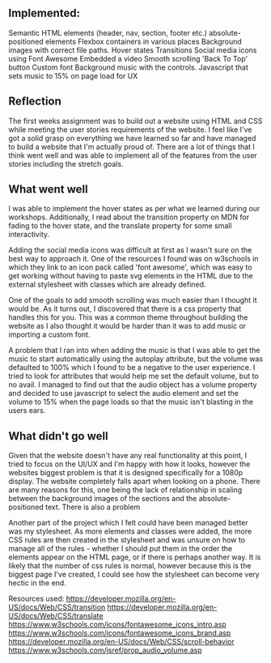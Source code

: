 ## Implemented:

Semantic HTML elements (header, nav, section, footer etc.)
absolute-positioned elements
Flexbox containers in various places
Background images with correct file paths.
Hover states
Transitions
Social media icons using Font Awesome
Embedded a video
Smooth scrolling
'Back To Top' button
Custom font
Background music with the controls.
Javascript that sets music to 15% on page load for UX

## Reflection

The first weeks assignment was to build out a website using HTML and CSS while meeting the user stories requirements of the website. I feel like I've got a solid grasp on everything we have learned so far and have managed to build a website that I'm actually proud of. There are a lot of things that I think went well and was able to implement all of the features from the user stories including the stretch goals.

## What went well

I was able to implement the hover states as per what we learned during our workshops. Additionally, I read about the transition property on MDN for fading to the hover state, and the translate property for some small interactivity.

Adding the social media icons was difficult at first as I wasn't sure on the best way to approach it. One of the resources I found was on w3schools in which they link to an icon pack called 'font awesome', which was easy to get working without having to paste svg elements in the HTML due to the external stylesheet with classes which are already defined.

One of the goals to add smooth scrolling was much easier than I thought it would be. As it turns out, I discovered that there is a css property that handles this for you. This was a common theme throughout building the website as I also thought it would be harder than it was to add music or importing a custom font.

A problem that I ran into when adding the music is that I was able to get the music to start automatically using the autoplay attribute, but the volume was defaulted to 100% which I found to be a negative to the user experience.
I tried to look for attributes that would help me set the default volume, but to no avail. I managed to find out that the audio object has a volume property and decided to use javascript to select the audio element and set the volume to 15% when the page loads so that the music isn't blasting in the users ears.

## What didn't go well

Given that the website doesn't have any real functionality at this point, I tried to focus on the UI/UX and I'm happy with how it looks, however the websites biggest problem is that it is designed specifically for a 1080p display. The website completely falls apart when looking on a phone. There are many reasons for this, one being the lack of relationship in scaling between the background images of the sections and the absolute-positioned text. There is also a problem

Another part of the project which I felt could have been managed better was my stylesheet. As more elements and classes were added, the more CSS rules are then created in the stylesheet and was unsure on how to manage all of the rules - whether I should put them in the order the elements appear on the HTML page, or if there is perhaps another way. It is likely that the number of css rules is normal, however because this is the biggest page I've created, I could see how the stylesheet can become very hectic in the end.

Resources used:
https://developer.mozilla.org/en-US/docs/Web/CSS/transition
https://developer.mozilla.org/en-US/docs/Web/CSS/translate
https://www.w3schools.com/icons/fontawesome_icons_intro.asp
https://www.w3schools.com/icons/fontawesome_icons_brand.asp
https://developer.mozilla.org/en-US/docs/Web/CSS/scroll-behavior
https://www.w3schools.com/jsref/prop_audio_volume.asp
